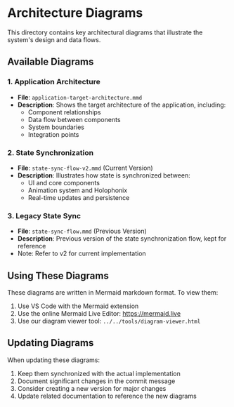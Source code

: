 # Architecture Diagrams

This directory contains key architectural diagrams that illustrate the system's design and data flows.

## Available Diagrams

### 1. Application Architecture
- **File**: `application-target-architecture.mmd`
- **Description**: Shows the target architecture of the application, including:
  - Component relationships
  - Data flow between components
  - System boundaries
  - Integration points

### 2. State Synchronization
- **File**: `state-sync-flow-v2.mmd` (Current Version)
- **Description**: Illustrates how state is synchronized between:
  - UI and core components
  - Animation system and Holophonix
  - Real-time updates and persistence

### 3. Legacy State Sync
- **File**: `state-sync-flow.mmd` (Previous Version)
- **Description**: Previous version of the state synchronization flow, kept for reference
- Note: Refer to v2 for current implementation

## Using These Diagrams

These diagrams are written in Mermaid markdown format. To view them:

1. Use VS Code with the Mermaid extension
2. Use the online Mermaid Live Editor: https://mermaid.live
3. Use our diagram viewer tool: `../../tools/diagram-viewer.html`

## Updating Diagrams

When updating these diagrams:
1. Keep them synchronized with the actual implementation
2. Document significant changes in the commit message
3. Consider creating a new version for major changes
4. Update related documentation to reference the new diagrams
